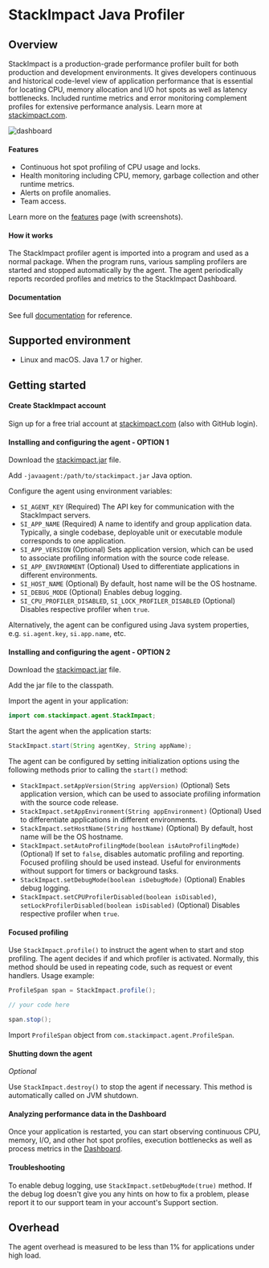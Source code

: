 # StackImpact Java Profiler

## Overview

StackImpact is a production-grade performance profiler built for both production and development environments. It gives developers continuous and historical code-level view of application performance that is essential for locating CPU, memory allocation and I/O hot spots as well as latency bottlenecks. Included runtime metrics and error monitoring complement profiles for extensive performance analysis. Learn more at [stackimpact.com](https://stackimpact.com/).

![dashboard](https://stackimpact.com/img/readme/hotspots-cpu-1.6-java.png)


#### Features

* Continuous hot spot profiling of CPU usage and locks.
* Health monitoring including CPU, memory, garbage collection and other runtime metrics.
* Alerts on profile anomalies.
* Team access.

Learn more on the [features](https://stackimpact.com/features/) page (with screenshots).


#### How it works

The StackImpact profiler agent is imported into a program and used as a normal package. When the program runs, various sampling profilers are started and stopped automatically by the agent. The agent periodically reports recorded profiles and metrics to the StackImpact Dashboard.


#### Documentation

See full [documentation](https://stackimpact.com/docs/) for reference.



## Supported environment

* Linux and macOS. Java 1.7 or higher.


## Getting started


#### Create StackImpact account

Sign up for a free trial account at [stackimpact.com](https://stackimpact.com) (also with GitHub login).


#### Installing and configuring the agent - OPTION 1

Download the [stackimpact.jar](https://github.com/stackimpact/stackimpact-java/raw/master/dist/stackimpact.jar) file.

Add `-javaagent:/path/to/stackimpact.jar` Java option.

Configure the agent using environment variables:

* `SI_AGENT_KEY` (Required) The API key for communication with the StackImpact servers.
* `SI_APP_NAME` (Required) A name to identify and group application data. Typically, a single codebase, deployable unit or executable module corresponds to one application.
* `SI_APP_VERSION` (Optional) Sets application version, which can be used to associate profiling information with the source code release.
* `SI_APP_ENVIRONMENT` (Optional) Used to differentiate applications in different environments.
* `SI_HOST_NAME` (Optional) By default, host name will be the OS hostname.
* `SI_DEBUG_MODE` (Optional) Enables debug logging.
* `SI_CPU_PROFILER_DISABLED`, `SI_LOCK_PROFILER_DISABLED` (Optional) Disables respective profiler when `true`.

Alternatively, the agent can be configured using Java system properties, e.g. `si.agent.key`, `si.app.name`, etc.


#### Installing and configuring the agent - OPTION 2

Download the [stackimpact.jar](https://github.com/stackimpact/stackimpact-java/raw/master/dist/stackimpact.jar) file.

Add the jar file to the classpath.

Import the agent in your application:

```java
import com.stackimpact.agent.StackImpact;
```

Start the agent when the application starts:

```java
StackImpact.start(String agentKey, String appName);
```

The agent can be configured by setting initialization options using the following methods prior to calling the `start()` method:

* `StackImpact.setAppVersion(String appVersion)` (Optional) Sets application version, which can be used to associate profiling information with the source code release.
* `StackImpact.setAppEnvironment(String appEnvironment)` (Optional) Used to differentiate applications in different environments.
* `StackImpact.setHostName(String hostName)` (Optional) By default, host name will be the OS hostname.
* `StackImpact.setAutoProfilingMode(boolean isAutoProfilingMode)` (Optional) If set to `false`, disables automatic profiling and reporting. Focused profiling should be used instead. Useful for environments without support for timers or background tasks.
* `StackImpact.setDebugMode(boolean isDebugMode)` (Optional) Enables debug logging.
* `StackImpact.setCPUProfilerDisabled(boolean isDisabled)`, `setLockProfilerDisabled(boolean isDisabled)` (Optional) Disables respective profiler when `true`.


#### Focused profiling

Use `StackImpact.profile()` to instruct the agent when to start and stop profiling. The agent decides if and which profiler is activated. Normally, this method should be used in repeating code, such as request or event handlers. Usage example:

```java
ProfileSpan span = StackImpact.profile();

// your code here

span.stop();
```

Import `ProfileSpan` object from `com.stackimpact.agent.ProfileSpan`.


#### Shutting down the agent
*Optional*

Use `StackImpact.destroy()` to stop the agent if necessary. This method is automatically called on JVM shutdown.


#### Analyzing performance data in the Dashboard

Once your application is restarted, you can start observing continuous CPU, memory, I/O, and other hot spot profiles, execution bottlenecks as well as process metrics in the [Dashboard](https://dashboard.stackimpact.com/).


#### Troubleshooting

To enable debug logging, use `StackImpact.setDebugMode(true)` method. If the debug log doesn't give you any hints on how to fix a problem, please report it to our support team in your account's Support section.


## Overhead

The agent overhead is measured to be less than 1% for applications under high load.
